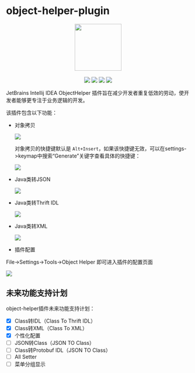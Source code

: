 # object-helper-plugin

<div align="center">
    <a href="https://plugins.jetbrains.com/plugin/15788-objecthelper" style="text-decoration:none"><img src="./src/main/resources/META-INF/pluginIcon.svg" width="128px"></a>
</div>
<br/>
<div align="center">
	<img src="https://img.shields.io/badge/version-v1.3.1-blue">
	<img src="https://img.shields.io/badge/license-Apache%202-red">
	<img src="https://img.shields.io/badge/size-600%20kB-yellowgreen">
	<img src="https://img.shields.io/badge/downloads-3.1k-green">
</div>

JetBrains Intellij IDEA ObjectHelper 插件旨在减少开发者重复低效的劳动，使开发者能够更专注于业务逻辑的开发。

该插件包含以下功能：

- 对象拷贝

  ![](https://image.bigcoder.cn/7fce876e-fa94-4780-bb14-584068c35963.gif)

  对象拷贝的快捷键默认是 `Alt+Insert`，如果该快捷键无效，可以在settings->keymap中搜索“Generate”关键字查看具体的快捷键：

  ![](https://image.bigcoder.cn/20220916173117.png)

- Java类转JSON

  ![](https://image.bigcoder.cn/20210227223302.gif)

- Java类转Thrift IDL

  ![](https://image.bigcoder.cn/6eee7a02-8e4e-4f11-9b8c-81d661a920c5.gif)

- Java类转XML

  ![](https://image.bigcoder.cn/20220916170144.gif)

- 插件配置

File->Settings->Tools->Object Helper 即可进入插件的配置页面

![](https://image.bigcoder.cn/20220916173227.png)

## 未来功能支持计划

object-helper插件未来功能支持计划：

- [x] Class转IDL（Class To Thrift IDL）
- [x] Class转XML（Class To XML）
- [x] 个性化配置
- [ ] JSON转Class（JSON TO Class）
- [ ] Class转Protobuf IDL（JSON TO Class）
- [ ] All Setter
- [ ] 菜单分组显示
